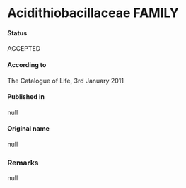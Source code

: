 # Acidithiobacillaceae FAMILY

#### Status
ACCEPTED

#### According to
The Catalogue of Life, 3rd January 2011

#### Published in
null

#### Original name
null

### Remarks
null